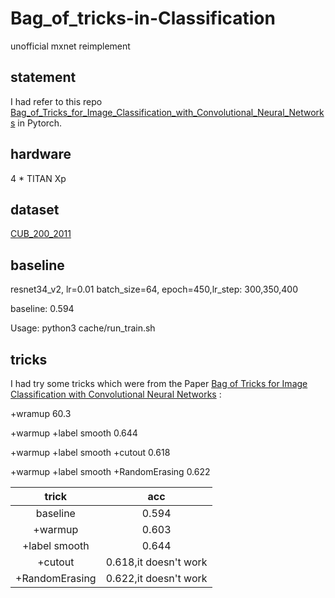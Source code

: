 # Bag_of_tricks-in-Classification
unofficial mxnet reimplement

## statement
  I had refer to this repo     [Bag_of_Tricks_for_Image_Classification_with_Convolutional_Neural_Networks](https://github.com/weiaicunzai/Bag_of_Tricks_for_Image_Classification_with_Convolutional_Neural_Networks) in Pytorch.

## hardware
  4 * TITAN Xp
  
## dataset
  [CUB_200_2011](http://www.vision.caltech.edu/visipedia/CUB-200-2011.html) 


## baseline
  resnet34_v2, lr=0.01 batch_size=64, epoch=450,lr_step: 300,350,400
  
  baseline: 0.594

  Usage: python3 cache/run_train.sh

## tricks
  I had try some tricks which were from the Paper [Bag of Tricks for Image Classification with Convolutional Neural Networks](https://arxiv.org/abs/1812.01187) :
  
  +wramup 60.3
  
  +warmup +label smooth 0.644
  
  +warmup +label smooth +cutout 0.618
  
  +warmup +label smooth +RandomErasing 0.622
  
  
  |trick|acc|
  |:---:|:---:|
  |baseline|0.594|
  |+warmup|0.603|
  |+label smooth|0.644|
  |+cutout|0.618,it doesn't work|
  |+RandomErasing|0.622,it doesn't work|
  


